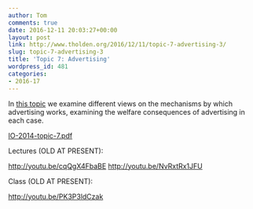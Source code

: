 ```yaml
---
author: Tom
comments: true
date: 2016-12-11 20:03:27+00:00
layout: post
link: http://www.tholden.org/2016/12/11/topic-7-advertising-3/
slug: topic-7-advertising-3
title: 'Topic 7: Advertising'
wordpress_id: 481
categories:
- 2016-17
---
```


In [this topic](http://www.tholden.org/wp-content/uploads/2014/12/IO-2014-topic-7.pdf) we examine different views on the mechanisms by which advertising works, examining the welfare consequences of advertising in each case.






[IO-2014-topic-7.pdf](http://www.tholden.org/wp-content/uploads/2014/12/IO-2014-topic-7.pdf)






Lectures (OLD AT PRESENT):

http://youtu.be/cqQgX4FbaBE
http://youtu.be/NvRxtRx1JFU

Class (OLD AT PRESENT):

http://youtu.be/PK3P3ldCzak

